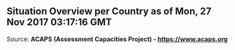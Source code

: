 ## Situation Overview per Country as of Mon, 27 Nov 2017 03:17:16 GMT

Source: **ACAPS (Assessment Capacities Project) - https://www.acaps.org**